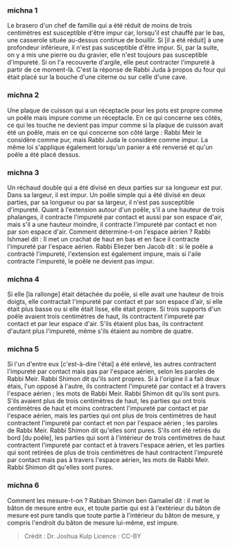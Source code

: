 
### michna 1
Le brasero d'un chef de famille qui a été réduit de moins de trois centimètres est susceptible d'être impur car, lorsqu'il est chauffé par le bas, une casserole située au-dessus continue de bouillir. Si [il a été réduit] à une profondeur inférieure, il n'est pas susceptible d'être impur. Si, par la suite, on y a mis une pierre ou du gravier, elle n'est toujours pas susceptible d'impureté. Si on l'a recouverte d'argile, elle peut contracter l'impureté à partir de ce moment-là. C'est la réponse de Rabbi Juda à propos du four qui était placé sur la bouche d'une citerne ou sur celle d'une cave.

### michna 2
Une plaque de cuisson qui a un réceptacle pour les pots est propre comme un poêle mais impure comme un réceptacle. En ce qui concerne ses côtés, ce qui les touche ne devient pas impur comme si la plaque de cuisson avait été un poêle, mais en ce qui concerne son côté large : Rabbi Meir le considère comme pur, mais Rabbi Juda le considère comme impur. La même loi s'applique également lorsqu'un panier a été renversé et qu'un poêle a été placé dessus.

### michna 3
Un réchaud double qui a été divisé en deux parties sur sa longueur est pur. Dans sa largeur, il est impur. Un poêle simple qui a été divisé en deux parties, par sa longueur ou par sa largeur, il n'est pas susceptible d'impureté. Quant à l'extension autour d'un poêle, s'il a une hauteur de trois phalanges, il contracte l'impureté par contact et aussi par son espace d'air, mais s'il a une hauteur moindre, il contracte l'impureté par contact et non par son espace d'air. Comment détermine-t-on l'espace aérien ? Rabbi Ishmael dit : Il met un crachat de haut en bas et en face il contracte l'impureté par l'espace aérien. Rabbi Eliezer ben Jacob dit : si le poêle a contracté l'impureté, l'extension est également impure, mais si l'aile contracte l'impureté, le poêle ne devient pas impur.

### michna 4
Si elle [la rallonge] était détachée du poêle, si elle avait une hauteur de trois doigts, elle contractait l'impureté par contact et par son espace d'air, si elle était plus basse ou si elle était lisse, elle était propre. Si trois supports d'un poêle avaient trois centimètres de haut, ils contractent l'impureté par contact et par leur espace d'air. S'ils étaient plus bas, ils contractent d'autant plus l'impureté, même s'ils étaient au nombre de quatre.

### michna 5
Si l'un d'entre eux [c'est-à-dire l'étai] a été enlevé, les autres contractent l'impureté par contact mais pas par l'espace aérien, selon les paroles de Rabbi Meir. Rabbi Shimon dit qu'ils sont propres. Si à l'origine il a fait deux étais, l'un opposé à l'autre, ils contractent l'impureté par contact et à travers l'espace aérien ; les mots de Rabbi Meir. Rabbi Shimon dit qu'ils sont purs. S'ils avaient plus de trois centimètres de haut, les parties qui ont trois centimètres de haut et moins contractent l'impureté par contact et par l'espace aérien, mais les parties qui ont plus de trois centimètres de haut contractent l'impureté par contact et non par l'espace aérien ; les paroles de Rabbi Meir. Rabbi Shimon dit qu'elles sont pures. S'ils ont été retirés du bord [du poêle], les parties qui sont à l'intérieur de trois centimètres de haut contractent l'impureté par contact et à travers l'espace aérien, et les parties qui sont retirées de plus de trois centimètres de haut contractent l'impureté par contact mais pas à travers l'espace aérien, les mots de Rabbi Meir. Rabbi Shimon dit qu'elles sont pures.

### michna 6
Comment les mesure-t-on ? Rabban Shimon ben Gamaliel dit : il met le bâton de mesure entre eux, et toute partie qui est à l'extérieur du bâton de mesure est pure tandis que toute partie à l'intérieur du bâton de mesure, y compris l'endroit du bâton de mesure lui-même, est impure.

>Crédit : Dr. Joshua Kulp
>Licence : CC-BY